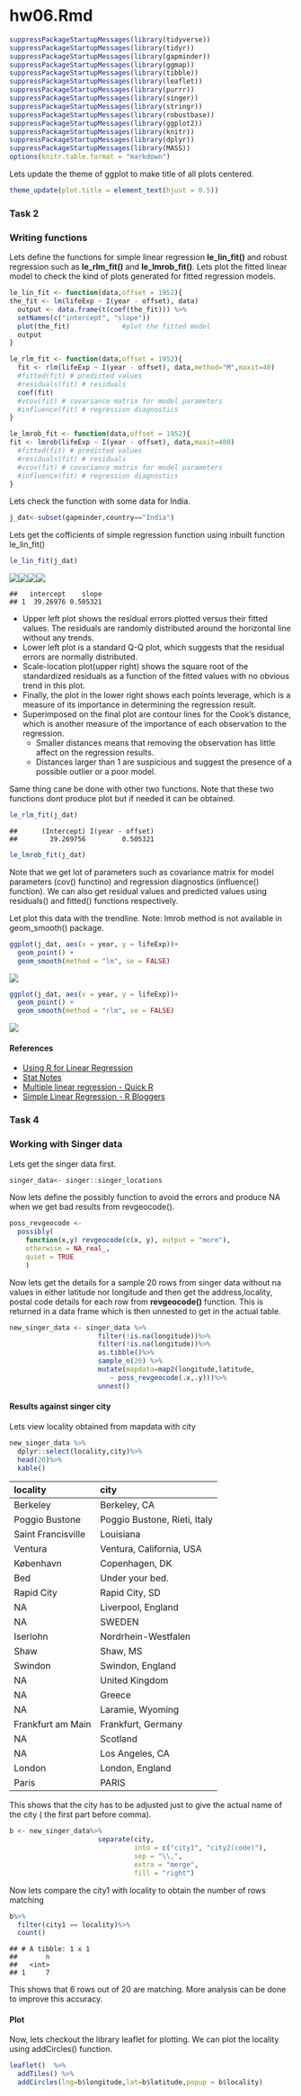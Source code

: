 # hw06.Rmd


```r
suppressPackageStartupMessages(library(tidyverse))
suppressPackageStartupMessages(library(tidyr))
suppressPackageStartupMessages(library(gapminder))
suppressPackageStartupMessages(library(ggmap))
suppressPackageStartupMessages(library(tibble))
suppressPackageStartupMessages(library(leaflet))
suppressPackageStartupMessages(library(purrr))
suppressPackageStartupMessages(library(singer))
suppressPackageStartupMessages(library(stringr))
suppressPackageStartupMessages(library(robustbase))
suppressPackageStartupMessages(library(ggplot2))
suppressPackageStartupMessages(library(knitr))
suppressPackageStartupMessages(library(dplyr))
suppressPackageStartupMessages(library(MASS))
options(knitr.table.format = "markdown")
```

Lets update the theme of ggplot to make title of all plots centered.

```r
theme_update(plot.title = element_text(hjust = 0.5))
```


### Task 2 
### Writing functions

Lets define the functions for simple linear regression **le_lin_fit()** and robust regression such as **le_rlm_fit()** and **le_lmrob_fit()**. Lets plot the fitted linear model to check the kind of plots generated for fitted regression models.

```r
le_lin_fit <- function(data,offset = 1952){
the_fit <- lm(lifeExp ~ I(year - offset), data)
  output <- data.frame(t(coef(the_fit))) %>%
  setNames(c("intercept", "slope"))
  plot(the_fit)             #plot the fitted model
  output
}

le_rlm_fit <- function(data,offset = 1952){
  fit <- rlm(lifeExp ~ I(year - offset), data,method="M",maxit=40)
  #fitted(fit) # predicted values
  #residuals(fit) # residuals
  coef(fit)
  #vcov(fit) # covariance matrix for model parameters 
  #influence(fit) # regression diagnostics
}

le_lmrob_fit <- function(data,offset = 1952){
fit <- lmrob(lifeExp ~ I(year - offset), data,maxit=400)
  #fitted(fit) # predicted values
  #residuals(fit) # residuals
  #vcov(fit) # covariance matrix for model parameters 
  #influence(fit) # regression diagnostics
}
```

Lets check the function with some data for India.


```r
j_dat<-subset(gapminder,country=="India")
```

Lets get the cofficients of simple regression function using inbuilt function le_lin_fit()

```r
le_lin_fit(j_dat)
```

![](hw06_files/figure-html/unnamed-chunk-5-1.png)<!-- -->![](hw06_files/figure-html/unnamed-chunk-5-2.png)<!-- -->![](hw06_files/figure-html/unnamed-chunk-5-3.png)<!-- -->![](hw06_files/figure-html/unnamed-chunk-5-4.png)<!-- -->

```
##   intercept    slope
## 1  39.26976 0.505321
```

* Upper left plot shows the residual errors plotted versus their fitted values. The residuals are randomly distributed around the horizontal line without any trends.
* Lower left plot is a standard Q-Q plot, which suggests that the residual errors are normally distributed. 
* Scale-location plot(upper right) shows the square root of the standardized residuals as a function of the fitted values with  no obvious trend in this plot.
* Finally, the plot in the lower right shows each points leverage, which is a measure of its
importance in determining the regression result. 
* Superimposed on the final plot are contour lines for the Cook’s distance, which is another measure of the importance of each observation to the regression. 
  + Smaller distances means that removing the observation has little affect on the regression results. 
  + Distances larger than 1 are suspicious and suggest the presence of a possible outlier or a poor model. 

Same thing cane be done with other two functions. Note that these two functions dont produce plot but if needed it can be obtained.

```r
le_rlm_fit(j_dat)
```

```
##      (Intercept) I(year - offset) 
##        39.269756         0.505321
```

```r
le_lmrob_fit(j_dat)
```

Note that we get lot of parameters such as covariance matrix for model parameters (cov() functino) and regression diagnostics (influence() function). We can also get residual values and predicted values using residuals() and fitted() functions respectively.

Let plot this data with the trendline. 
Note: lmrob method is not available in geom_smooth() package.

```r
ggplot(j_dat, aes(x = year, y = lifeExp))+ 
  geom_point() + 
  geom_smooth(method = "lm", se = FALSE)
```

![](hw06_files/figure-html/unnamed-chunk-7-1.png)<!-- -->

```r
ggplot(j_dat, aes(x = year, y = lifeExp))+ 
  geom_point() + 
  geom_smooth(method = "rlm", se = FALSE)
```

![](hw06_files/figure-html/unnamed-chunk-7-2.png)<!-- -->

#### References
+ [Using R for Linear Regression](http://www.montefiore.ulg.ac.be/~kvansteen/GBIO0009-1/ac20092010/Class8/Using%20R%20for%20linear%20regression.pdf)
+ [Stat Notes](http://stat545.com/block012_function-regress-lifeexp-on-year.html)
+ [Multiple linear regression - Quick R](https://www.statmethods.net/stats/regression.html)
+ [Simple Linear Regression - R Bloggers](https://www.r-bloggers.com/simple-linear-regression-2/)


### Task 4

### Working with Singer data

Lets get the singer data first.

```r
singer_data<- singer::singer_locations
```

Now lets define the possibly function to avoid the errors and produce NA when we get bad results from revgeocode().

```r
poss_revgeocode <- 
  possibly(
    function(x,y) revgeocode(c(x, y), output = "more"), 
    otherwise = NA_real_,
    quiet = TRUE
    )
```

Now lets get the details for a sample 20 rows from singer data without na values in either latitude nor longitude and then get the address,locality, postal code details for each row from **revgeocode()** function. This is returned in a data frame which is then unnested to get in the actual table.


```r
new_singer_data <- singer_data %>%
                      filter(!is.na(longitude))%>%
                      filter(!is.na(longitude))%>%
                      as.tibble()%>%
                      sample_n(20) %>%
                      mutate(mapdata=map2(longitude,latitude,
                         ~ poss_revgeocode(.x,.y)))%>%
                      unnest()
```

#### Results against singer city

Lets view locality obtained from mapdata with city 

```r
new_singer_data %>%
  dplyr::select(locality,city)%>%
  head(20)%>%
  kable()
```



|locality           |city                         |
|:------------------|:----------------------------|
|Berkeley           |Berkeley, CA                 |
|Poggio Bustone     |Poggio Bustone, Rieti, Italy |
|Saint Francisville |Louisiana                    |
|Ventura            |Ventura, California, USA     |
|København          |Copenhagen, DK               |
|Bed                |Under your bed.              |
|Rapid City         |Rapid City, SD               |
|NA                 |Liverpool, England           |
|NA                 |SWEDEN                       |
|Iserlohn           |Nordrhein-Westfalen          |
|Shaw               |Shaw, MS                     |
|Swindon            |Swindon, England             |
|NA                 |United Kingdom               |
|NA                 |Greece                       |
|NA                 |Laramie, Wyoming             |
|Frankfurt am Main  |Frankfurt, Germany           |
|NA                 |Scotland                     |
|NA                 |Los Angeles, CA              |
|London             |London, England              |
|Paris              |PARIS                        |

This shows that the city has to be adjusted just to give the actual name of the city ( the first part before comma).


```r
b <- new_singer_data%>%
                      separate(city, 
                               into = c("city1", "city2(code)"), 
                               sep = "\\,",
                               extra = "merge",
                               fill = "right")
```

Now lets compare the city1 with locality to obtain the number of rows matching

```r
b%>%
  filter(city1 == locality)%>%
  count()
```

```
## # A tibble: 1 x 1
##       n
##   <int>
## 1     7
```
This shows that 6 rows out of 20 are matching. More analysis can be done to improve this accuracy.

#### Plot
Now, lets checkout the library leaflet for plotting. We can plot the locality using addCircles() function.

```r
leaflet()  %>%   
  addTiles() %>%  
  addCircles(lng=b$longitude,lat=b$latitude,popup = b$locality)
```

<!--html_preserve--><div id="htmlwidget-c88cdc40e4a9a2ac5314" style="width:672px;height:480px;" class="leaflet html-widget"></div>
<script type="application/json" data-for="htmlwidget-c88cdc40e4a9a2ac5314">{"x":{"options":{"crs":{"crsClass":"L.CRS.EPSG3857","code":null,"proj4def":null,"projectedBounds":null,"options":{}}},"calls":[{"method":"addTiles","args":["//{s}.tile.openstreetmap.org/{z}/{x}/{y}.png",null,null,{"minZoom":0,"maxZoom":18,"maxNativeZoom":null,"tileSize":256,"subdomains":"abc","errorTileUrl":"","tms":false,"continuousWorld":false,"noWrap":false,"zoomOffset":0,"zoomReverse":false,"opacity":1,"zIndex":null,"unloadInvisibleTiles":null,"updateWhenIdle":null,"detectRetina":false,"reuseTiles":false,"attribution":"&copy; <a href=\"http://openstreetmap.org\">OpenStreetMap<\/a> contributors, <a href=\"http://creativecommons.org/licenses/by-sa/2.0/\">CC-BY-SA<\/a>"}]},{"method":"addCircles","args":[[37.8695,42.50172,30.9742,34.28084,55.67631,22.44608,44.08116,53.40977,62.19845,51.42721,33.60307,51.57196,53.93063,39.07245,41.3108,50.11204,56.65286,34.05349,51.50632,48.85692],[-122.2705,12.88512,-91.52382,-119.29232,12.56935,69.9077,-103.23089,-2.97848,17.55142,7.66379,-90.77387,-1.78644,-1.20788,21.84556,-105.59032,8.68342,-3.99667,-118.24532,-0.12714,2.34121],10,null,null,{"lineCap":null,"lineJoin":null,"clickable":true,"pointerEvents":null,"className":"","stroke":true,"color":"#03F","weight":5,"opacity":0.5,"fill":true,"fillColor":"#03F","fillOpacity":0.2,"dashArray":null},["Berkeley","Poggio Bustone","Saint Francisville","Ventura","København","Bed","Rapid City",null,null,"Iserlohn","Shaw","Swindon",null,null,null,"Frankfurt am Main",null,null,"London","Paris"],null,null,null,null,null]}],"limits":{"lat":[22.44608,62.19845],"lng":[-122.2705,69.9077]}},"evals":[],"jsHooks":[]}</script><!--/html_preserve-->

#### Reference:
+ [Separate](http://tidyr.tidyverse.org/reference/separate.html)
+ [ggmap](https://cran.r-project.org/web/packages/ggmap/ggmap.pdf)
+ [Stack Overflow](https://stackoverflow.com/questions/22911642/applying-revgeocode-to-a-list-of-longitude-latitude-coordinates)

### Task 5 Working with the list

#### Trump Android Tweets

Lets load the data from trump's official account

```r
load(url("http://varianceexplained.org/files/trump_tweets_df.rda"))
#load("trump_tweets_df.rda")
glimpse(trump_tweets_df)
```

```
## Observations: 1,512
## Variables: 16
## $ text          <chr> "My economic policy speech will be carried live ...
## $ favorited     <lgl> FALSE, FALSE, FALSE, FALSE, FALSE, FALSE, FALSE,...
## $ favoriteCount <dbl> 9214, 6981, 15724, 19837, 34051, 29831, 19223, 1...
## $ replyToSN     <chr> NA, NA, NA, NA, NA, NA, NA, NA, NA, NA, NA, NA, ...
## $ created       <dttm> 2016-08-08 15:20:44, 2016-08-08 13:28:20, 2016-...
## $ truncated     <lgl> FALSE, FALSE, FALSE, FALSE, FALSE, FALSE, FALSE,...
## $ replyToSID    <lgl> NA, NA, NA, NA, NA, NA, NA, NA, NA, NA, NA, NA, ...
## $ id            <chr> "762669882571980801", "762641595439190016", "762...
## $ replyToUID    <chr> NA, NA, NA, NA, NA, NA, NA, NA, NA, NA, NA, NA, ...
## $ statusSource  <chr> "<a href=\"http://twitter.com/download/android\"...
## $ screenName    <chr> "realDonaldTrump", "realDonaldTrump", "realDonal...
## $ retweetCount  <dbl> 3107, 2390, 6691, 6402, 11717, 9892, 5784, 7930,...
## $ isRetweet     <lgl> FALSE, FALSE, FALSE, FALSE, FALSE, FALSE, FALSE,...
## $ retweeted     <lgl> FALSE, FALSE, FALSE, FALSE, FALSE, FALSE, FALSE,...
## $ longitude     <chr> NA, NA, NA, NA, NA, NA, NA, NA, NA, NA, NA, NA, ...
## $ latitude      <chr> NA, NA, NA, NA, NA, NA, NA, NA, NA, NA, NA, NA, ...
```

```r
#Take just the text and store it in tweets
tweets <- trump_tweets_df$text
tweets %>% head() %>% strtrim(70) #trim the length to be 70
```

```
## [1] "My economic policy speech will be carried live at 12:15 P.M. Enjoy!"   
## [2] "Join me in Fayetteville, North Carolina tomorrow evening at 6pm. Ticke"
## [3] "#ICYMI: \"Will Media Apologize to Trump?\" https://t.co/ia7rKBmioA"    
## [4] "Michael Morell, the lightweight former Acting Director of C.I.A., and "
## [5] "The media is going crazy. They totally distort so many things on purpo"
## [6] "I see where Mayor Stephanie Rawlings-Blake of Baltimore is pushing Cro"
```

Create a regular expression of words that were commonly found in trump's tweets.

```r
regex <- "badly|crazy|weak|spent|strong|dumb|joke|guns|funny|dead"
```

Lets select preselect the rows that scale down the complexity of the problem.

```r
tweets <- tweets[c(1, 2, 5, 6, 198, 347, 919)]
tweets %>% strtrim(70)
```

```
## [1] "My economic policy speech will be carried live at 12:15 P.M. Enjoy!"   
## [2] "Join me in Fayetteville, North Carolina tomorrow evening at 6pm. Ticke"
## [3] "The media is going crazy. They totally distort so many things on purpo"
## [4] "I see where Mayor Stephanie Rawlings-Blake of Baltimore is pushing Cro"
## [5] "Bernie Sanders started off strong, but with the selection of Kaine for"
## [6] "Crooked Hillary Clinton is unfit to serve as President of the U.S. Her"
## [7] "The Cruz-Kasich pact is under great strain. This joke of a deal is fal"
```

Tweets with 0, 1, 2, and 3 occurences of Trump Android words were preselected .

#### gregexpr()

Use the base function gregexpr() to locate all the Trump Android words inside the tweets.

```r
matches <- gregexpr(regex, tweets)
#str(matches)
```

Lets take a look at one element of matches

```r
matches[[7]]
```

```
## [1]  50 112 123
## attr(,"match.length")
## [1] 4 4 4
## attr(,"useBytes")
## [1] TRUE
```

Matches is A list. 
1. One element per element of tweets.
2. Each element is an integer vector.
   - It's -1 if no matches found.
   - Holds the position(s) of the first character of each match, otherwise.
3. Each element has two attributes. Consider match.length. Let us not speak of the other one.
   - It's -1 if no matches found.
   - Holds the length(s) of each match, otherwise.
We can clearly extract the matched words with this information. But its not easy from this information.

Lets inspect matches to understand its nature


```r
lengths(matches)                      # just happens to exist for length
```

```
## [1] 1 1 1 1 2 2 3
```

```r
sapply(matches, length)               # NSFP = not safe for programming
```

```
## [1] 1 1 1 1 2 2 3
```

```r
vapply(matches, length, integer(1))   # preferred base approach
```

```
## [1] 1 1 1 1 2 2 3
```

```r
map_int(matches, length)
```

```
## [1] 1 1 1 1 2 2 3
```

**Get the list of the match lengths**

This is how it is got for the last element of matches

```r
m <- matches[[7]]
attr(m, which = "match.length")
```

```
## [1] 4 4 4
```

For entire matches, it can be done in few ways

* Pre-defined custom function. ( Most verbose.)

```r
ml <- function(x) attr(x, which = "match.length")
map(matches, ml)
```

```
## [[1]]
## [1] -1
## 
## [[2]]
## [1] -1
## 
## [[3]]
## [1] 5
## 
## [[4]]
## [1] 4
## 
## [[5]]
## [1] 6 4
## 
## [[6]]
## [1] 4 6
## 
## [[7]]
## [1] 4 4 4
```

* Anonymous function. ( Very compact.)

```r
map(matches, function(x) attr(x, which = "match.length"))
```

```
## [[1]]
## [1] -1
## 
## [[2]]
## [1] -1
## 
## [[3]]
## [1] 5
## 
## [[4]]
## [1] 4
## 
## [[5]]
## [1] 6 4
## 
## [[6]]
## [1] 4 6
## 
## [[7]]
## [1] 4 4 4
```

* Pre-existing function, additional arguments passed via ....

```r
(match_length <- map(matches, attr, which = "match.length"))
```

```
## [[1]]
## [1] -1
## 
## [[2]]
## [1] -1
## 
## [[3]]
## [1] 5
## 
## [[4]]
## [1] 4
## 
## [[5]]
## [1] 6 4
## 
## [[6]]
## [1] 4 6
## 
## [[7]]
## [1] 4 4 4
```

**Count the number of Trump Android words in each tweet.**

Code that works for extreme examples 0 matches and 3 matches:

```r
m <- matches[[1]]
sum(m > 0)
```

```
## [1] 0
```

```r
m <- matches[[7]]
sum(m > 0)
```

```
## [1] 3
```

**Only two of the above approaches work here**


```r
f <- function(x) sum(x > 0)
map(matches, f)
```

```
## [[1]]
## [1] 0
## 
## [[2]]
## [1] 0
## 
## [[3]]
## [1] 1
## 
## [[4]]
## [1] 1
## 
## [[5]]
## [1] 2
## 
## [[6]]
## [1] 2
## 
## [[7]]
## [1] 3
```

```r
map(matches, ~ sum(.x > 0))
```

```
## [[1]]
## [1] 0
## 
## [[2]]
## [1] 0
## 
## [[3]]
## [1] 1
## 
## [[4]]
## [1] 1
## 
## [[5]]
## [1] 2
## 
## [[6]]
## [1] 2
## 
## [[7]]
## [1] 3
```

Simpler version is to use map_int which returns an integer vector, with length equal to the number of tweets.

```r
map_int(matches, ~ sum(.x > 0))
```

```
## [1] 0 0 1 1 2 2 3
```

To confirm lets check it is indeed, different from just taking the lengths of the elements of matches:

```r
tibble(
  naive_length = lengths(matches),
  n_words = map_int(matches, ~ sum(.x > 0))
)
```

```
## # A tibble: 7 x 2
##   naive_length n_words
##          <int>   <int>
## 1            1       0
## 2            1       0
## 3            1       1
## 4            1       1
## 5            2       2
## 6            2       2
## 7            3       3
```

#### Strip the attributes from matches
Lets remove the attributes from matches to create matches_first


```r
(match_first <- map(matches, as.vector))
```

```
## [[1]]
## [1] -1
## 
## [[2]]
## [1] -1
## 
## [[3]]
## [1] 20
## 
## [[4]]
## [1] 134
## 
## [[5]]
## [1] 28 95
## 
## [[6]]
## [1]  87 114
## 
## [[7]]
## [1]  50 112 123
```

#### Assess progress in a small example
Lets extract trump words from single tweet. We will take tweets #1 and #7 as they represent extreme cases where matches are 0 and 3.

The relevant R objects:

```r
tweets %>% strtrim(70)
```

```
## [1] "My economic policy speech will be carried live at 12:15 P.M. Enjoy!"   
## [2] "Join me in Fayetteville, North Carolina tomorrow evening at 6pm. Ticke"
## [3] "The media is going crazy. They totally distort so many things on purpo"
## [4] "I see where Mayor Stephanie Rawlings-Blake of Baltimore is pushing Cro"
## [5] "Bernie Sanders started off strong, but with the selection of Kaine for"
## [6] "Crooked Hillary Clinton is unfit to serve as President of the U.S. Her"
## [7] "The Cruz-Kasich pact is under great strain. This joke of a deal is fal"
```

```r
match_first
```

```
## [[1]]
## [1] -1
## 
## [[2]]
## [1] -1
## 
## [[3]]
## [1] 20
## 
## [[4]]
## [1] 134
## 
## [[5]]
## [1] 28 95
## 
## [[6]]
## [1]  87 114
## 
## [[7]]
## [1]  50 112 123
```

```r
match_length
```

```
## [[1]]
## [1] -1
## 
## [[2]]
## [1] -1
## 
## [[3]]
## [1] 5
## 
## [[4]]
## [1] 4
## 
## [[5]]
## [1] 6 4
## 
## [[6]]
## [1] 4 6
## 
## [[7]]
## [1] 4 4 4
```

Lets first work with tweet #7, the one with 3 matched Trump words.

```r
(tweet <- tweets[7])
```

```
## [1] "The Cruz-Kasich pact is under great strain. This joke of a deal is falling apart, not being honored and almost dead. Very dumb!"
```

```r
(t_first <- match_first[[7]])      #starting of the matched words
```

```
## [1]  50 112 123
```

```r
(t_length <- match_length[[7]])    #length of the matched words
```

```
## [1] 4 4 4
```

```r
(t_last <- t_first + t_length - 1) #ending of the matched words
```

```
## [1]  53 115 126
```

```r
substring(tweet, t_first, t_last) #get the substrings to get the matched words
```

```
## [1] "joke" "dead" "dumb"
```

Use this code for tweet #1 with 0 trump words

```r
(tweet <- tweets[1])
```

```
## [1] "My economic policy speech will be carried live at 12:15 P.M. Enjoy!"
```

```r
(t_first <- match_first[[1]])
```

```
## [1] -1
```

```r
(t_length <- match_length[[1]])
```

```
## [1] -1
```

```r
(t_last <- t_first + t_length - 1)
```

```
## [1] -3
```

```r
substring(tweet, t_first, t_last)
```

```
## [1] ""
```

It works correctly for both the extremes. 

#### Store where Trump words end

Lets get where the matches end for all the tweets. We need to use map2 because we have to map over 2 lists in parallel namely, match_first and match_length .


```r
(match_last <- map2(match_first, match_length, ~ .x + .y - 1)) 
```

```
## [[1]]
## [1] -3
## 
## [[2]]
## [1] -3
## 
## [[3]]
## [1] 24
## 
## [[4]]
## [1] 137
## 
## [[5]]
## [1] 33 98
## 
## [[6]]
## [1]  90 119
## 
## [[7]]
## [1]  53 115 126
```

#### Extract the trump words

Now lets extract the trump words. Here we need to map over three lists simulataneously
matches,matches_first and matches_last. So we use pmap to perform this.

```r
pmap(list(text = tweets, first = match_first, last = match_last), substring)
```

```
## [[1]]
## [1] ""
## 
## [[2]]
## [1] ""
## 
## [[3]]
## [1] "crazy"
## 
## [[4]]
## [1] "joke"
## 
## [[5]]
## [1] "strong" "weak"  
## 
## [[6]]
## [1] "weak"   "strong"
## 
## [[7]]
## [1] "joke" "dead" "dumb"
```

#### March through the rows in a data frame

Lets use a dataframe as input to pmap to get our desired result.

```r
mdf <- tibble(
  text = tweets,
  first = match_first,
  last = match_last
)
pmap(mdf, substring)
```

```
## [[1]]
## [1] ""
## 
## [[2]]
## [1] ""
## 
## [[3]]
## [1] "crazy"
## 
## [[4]]
## [1] "joke"
## 
## [[5]]
## [1] "strong" "weak"  
## 
## [[6]]
## [1] "weak"   "strong"
## 
## [[7]]
## [1] "joke" "dead" "dumb"
```

Now lets see if we can reproduce everything using a  data frame approach.

```r
tibble(text = tweets,
      first = gregexpr(regex, tweets)) %>% 
      mutate(match_length = map(first, ~ attr(.x, which = "match.length")),
      last = map2(first, match_length, ~ .x + .y - 1))%>%
      dplyr::select(-match_length)%>% 
      pmap(substring)
```

```
## [[1]]
## [1] ""
## 
## [[2]]
## [1] ""
## 
## [[3]]
## [1] "crazy"
## 
## [[4]]
## [1] "joke"
## 
## [[5]]
## [1] "strong" "weak"  
## 
## [[6]]
## [1] "weak"   "strong"
## 
## [[7]]
## [1] "joke" "dead" "dumb"
```

We can directly solve this problem by post-processing the output of gregexpr() with regmatches()

```r
regmatches(tweets, gregexpr(regex, tweets))
```

```
## [[1]]
## character(0)
## 
## [[2]]
## character(0)
## 
## [[3]]
## [1] "crazy"
## 
## [[4]]
## [1] "joke"
## 
## [[5]]
## [1] "strong" "weak"  
## 
## [[6]]
## [1] "weak"   "strong"
## 
## [[7]]
## [1] "joke" "dead" "dumb"
```

We can check the base code of regmatches and find that it is similar to the way we have done this problem as it uses lot of calls to map(), attr() and substr() etc. But it has more error checking and consideration for encoding and locale. 


```r
regmatches
```

```
## function (x, m, invert = FALSE) 
## {
##     if (length(x) != length(m)) 
##         stop(gettextf("%s and %s must have the same length", 
##             sQuote("x"), sQuote("m")), domain = NA)
##     ili <- is.list(m)
##     useBytes <- if (ili) 
##         any(unlist(lapply(m, attr, "useBytes")))
##     else any(attr(m, "useBytes"))
##     if (useBytes) {
##         asc <- iconv(x, "latin1", "ASCII")
##         ind <- is.na(asc) | (asc != x)
##         if (any(ind)) 
##             Encoding(x[ind]) <- "bytes"
##     }
##     if (!ili && identical(invert, FALSE)) {
##         so <- m[ind <- (!is.na(m) & (m > -1L))]
##         eo <- so + attr(m, "match.length")[ind] - 1L
##         return(substring(x[ind], so, eo))
##     }
##     y <- if (is.na(invert)) {
##         Map(function(u, so, ml) {
##             if ((n <- length(so)) == 1L) {
##                 if (is.na(so)) 
##                   return(NA_character_)
##                 else if (so == -1L) 
##                   return(u)
##             }
##             eo <- so + ml - 1L
##             if (n > 1L) {
##                 if (any(eo[-n] >= so[-1L])) 
##                   stop(gettextf("need non-overlapping matches for %s", 
##                     sQuote("invert = NA")), domain = NA)
##             }
##             beg <- c(1L, c(rbind(so, eo + 1L)))
##             end <- c(c(rbind(so - 1L, eo)), nchar(u))
##             substring(u, beg, end)
##         }, x, m, if (ili) 
##             lapply(m, attr, "match.length")
##         else attr(m, "match.length"), USE.NAMES = FALSE)
##     }
##     else if (invert) {
##         Map(function(u, so, ml) {
##             if ((n <- length(so)) == 1L) {
##                 if (is.na(so)) 
##                   return(NA_character_)
##                 else if (so == -1L) 
##                   return(u)
##             }
##             beg <- if (n > 1L) {
##                 eo <- so + ml - 1L
##                 if (any(eo[-n] >= so[-1L])) 
##                   stop(gettextf("need non-overlapping matches for %s", 
##                     sQuote("invert = TRUE")), domain = NA)
##                 c(1L, eo + 1L)
##             }
##             else {
##                 c(1L, so + ml)
##             }
##             end <- c(so - 1L, nchar(u))
##             substring(u, beg, end)
##         }, x, m, if (ili) 
##             lapply(m, attr, "match.length")
##         else attr(m, "match.length"), USE.NAMES = FALSE)
##     }
##     else {
##         Map(function(u, so, ml) {
##             if (length(so) == 1L) {
##                 if (is.na(so) || (so == -1L)) 
##                   return(character())
##             }
##             substring(u, so, so + ml - 1L)
##         }, x, m, lapply(m, attr, "match.length"), USE.NAMES = FALSE)
##     }
##     names(y) <- names(x)
##     y
## }
## <bytecode: 0x0000000017189220>
## <environment: namespace:base>
```

#### Reference:
+ [Purrr Tutorial](https://jennybc.github.io/purrr-tutorial/index.html)

#### Task 6

Sixth task can be found as [markdown file](https://github.com/abishekarun/STAT545-hw-rajendran-arun/blob/master/hw06/hw06_task6.md) and [html file](http://htmlpreview.github.io/?https://github.com/abishekarun/STAT545-hw-rajendran-arun/blob/master/hw06/hw06_task6.html)
